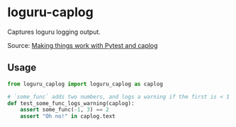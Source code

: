 # loguru-caplog

Сaptures loguru logging output.

Source: [Making things work with Pytest and caplog](https://loguru.readthedocs.io/en/0.4.1/resources/migration.html#making-things-work-with-pytest-and-caplog)

## Usage

```python
from loguru_caplog import loguru_caplog as caplog

# `some_func` adds two numbers, and logs a warning if the first is < 1
def test_some_func_logs_warning(caplog):
    assert some_func(-1, 3) == 2
    assert "Oh no!" in caplog.text
```

